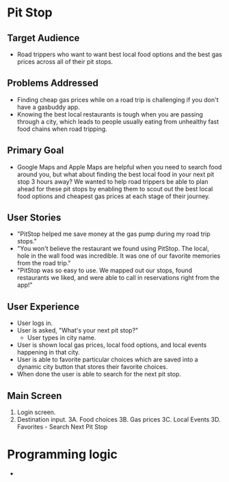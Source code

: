 # Pit Stop

## Target Audience
* Road trippers who want to want best local food options and the best gas prices across all of their pit stops.

## Problems Addressed
* Finding cheap gas prices while on a road trip is challenging if you don't have a gasbuddy app.
* Knowing the best local restaurants is tough when you are passing through a city, which leads to people usually eating from unhealthy fast food chains when road tripping.

## Primary Goal
* Google Maps and Apple Maps are helpful when you need to search food around you, but what about finding the best local food in your next pit stop 3 hours away? We wanted to help road trippers be able to plan ahead for these pit stops by enabling them to scout out the best local food options and cheapest gas prices at each stage of their journey.

## User Stories
* "PitStop helped me save money at the gas pump during my road trip stops."
* "You won't believe the restaurant we found using PitStop. The local, hole in the wall food was incredible. It was one of our favorite memories from the road trip."
* "PitStop was so easy to use. We mapped out our stops, found restaurants we liked, and were able to call in reservations right from the app!"

## User Experience
* User logs in. 
* User is asked, "What's your next pit stop?"
  * User types in city name.
* User is shown local gas prices, local food options, and local events happening in that city.
* User is able to favorite particular choices which are saved into a dynamic city button that stores their favorite choices.
* When done the user is able to search for the next pit stop.

## Main Screen
1. Login screen.
2. Destination input.
3A. Food choices
3B. Gas prices
3C. Local Events
3D. Favorites - Search Next Pit Stop

# Programming logic
* 
